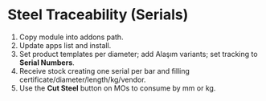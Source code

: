 # Steel Traceability (Serials)


1. Copy module into addons path.
2. Update apps list and install.
3. Set product templates per diameter; add Alaşım variants; set tracking to **Serial Numbers**.
4. Receive stock creating one serial per bar and filling certificate/diameter/length/kg/vendor.
5. Use the **Cut Steel** button on MOs to consume by mm or kg.